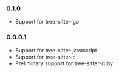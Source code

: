 ### 0.1.0

* Support for tree-sitter-go

### 0.0.0.1
* Support for tree-sitter-javascript
* Support for tree-sitter-c
* Preliminary support for tree-sitter-ruby